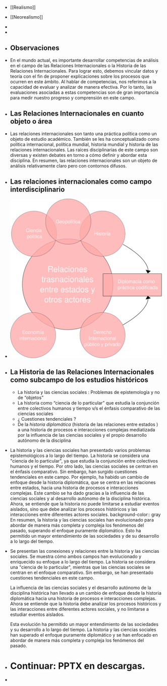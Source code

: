 - [[Realismo]]
- [[Neorealismo]]
-
-
- ## Observaciones
- En el mundo actual, es importante desarrollar competencias de análisis en el campo de las Relaciones Internacionales o la Historia de las Relaciones Internacionales. Para lograr esto, debemos vincular datos y teoría con el fin de proponer explicaciones sobre los procesos que ocurren en este ámbito. Al hablar de competencias, nos referimos a la capacidad de evaluar y analizar de manera efectiva. Por lo tanto, las evaluaciones asociadas a estas competencias son de gran importancia para medir nuestro progreso y comprensión en este campo.
- ## Las Relaciones Internacionales en cuanto objeto o área
- Las relaciones internacionales son tanto una práctica política como un objeto de estudio académico. También se les ha conceptualizado como política internacional, política mundial, historia mundial y historia de las relaciones internacionales. Las raíces disciplinarias de este campo son diversas y existen debates en torno a cómo definir y abordar esta disciplina. En resumen, las relaciones internacionales son un objeto de análisis relativamente claro pero con contornos difusos.
- ## Las relaciones internacionales como campo interdisciplinario
- ![bitmap.png](../assets/bitmap_1691955683580_0.png)
- ## La Historia de las Relaciones Internacionales como subcampo de los estudios históricos
	- La historia y las ciencias sociales : Problemas de epistemología y no de “objetos”
	- La historia como “ciencia de lo particular” que estudia la conjunción entre colectivos humanos y tiempo v/s el énfasis comparativo de las ciencias sociales
	- ¿ Cuestiones tendenciales ?
	- De la *historia diplomática* (historia de las relaciones entre estados ) a una historia de procesos  e interacciones complejas mediatizada por la influencia de las ciencias sociales y el propio desarrollo autónomo de la disciplina
- La historia y las ciencias sociales han presentado varios problemas epistemológicos a lo largo del tiempo. La historia se considera una "ciencia de lo particular", ya que estudia la conjunción entre colectivos humanos y el tiempo. Por otro lado, las ciencias sociales se centran en el énfasis comparativo. Sin embargo, han surgido cuestiones tendenciales en este campo. Por ejemplo, ha habido un cambio de enfoque desde la historia diplomática, que se centra en las relaciones entre estados, hacia una historia de procesos e interacciones complejas. Este cambio se ha dado gracias a la influencia de las ciencias sociales y al desarrollo autónomo de la disciplina histórica. Ahora, se entiende que la historia no puede limitarse a estudiar eventos aislados, sino que debe analizar los procesos históricos y las interacciones entre diferentes actores sociales.
  background-color:: gray
  En resumen, la historia y las ciencias sociales han evolucionado para abordar de manera más completa y compleja los fenómenos del pasado, superando el enfoque puramente diplomático. Esto ha permitido un mayor entendimiento de las sociedades y de su desarrollo a lo largo del tiempo.
- Se presentan las conexiones y relaciones entre la historia y las ciencias sociales. Se muestra cómo ambos campos han evolucionado y enriquecido su enfoque a lo largo del tiempo. La historia se considera una "ciencia de lo particular", mientras que las ciencias sociales se centran en el enfoque comparativo. Sin embargo, se han presentado cuestiones tendenciales en este campo.
  
  La influencia de las ciencias sociales y el desarrollo autónomo de la disciplina histórica han llevado a un cambio de enfoque desde la historia diplomática hacia una historia de procesos e interacciones complejas. Ahora se entiende que la historia debe analizar los procesos históricos y las interacciones entre diferentes actores sociales, y no limitarse a estudiar eventos aislados.
  
  Esta evolución ha permitido un mayor entendimiento de las sociedades y su desarrollo a lo largo del tiempo. La historia y las ciencias sociales han superado el enfoque puramente diplomático y se han enfocado en abordar de manera más completa y compleja los fenómenos del pasado.
- # Continuar: PPTX en descargas.
-